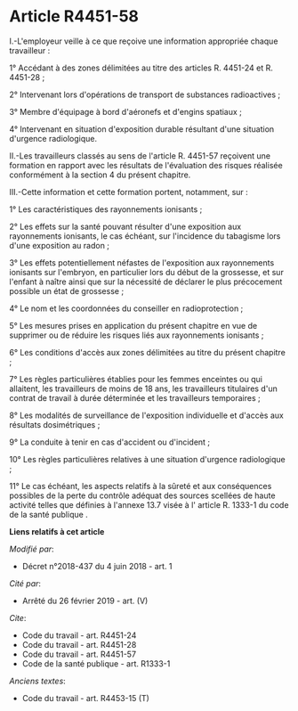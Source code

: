 # Article R4451-58

I.-L'employeur veille à ce que reçoive une information appropriée chaque travailleur : 

1° Accédant à des zones délimitées au titre des articles R. 4451-24 et R. 4451-28 ; 

2° Intervenant lors d'opérations de transport de substances radioactives ; 

3° Membre d'équipage à bord d'aéronefs et d'engins spatiaux ; 

4° Intervenant en situation d'exposition durable résultant d'une situation d'urgence radiologique. 

II.-Les travailleurs classés au sens de l'article R. 4451-57 reçoivent une formation en rapport avec les résultats de
l'évaluation des risques réalisée conformément à la section 4 du présent chapitre. 

III.-Cette information et cette formation portent, notamment, sur : 

1° Les caractéristiques des rayonnements ionisants ; 

2° Les effets sur la santé pouvant résulter d'une exposition aux rayonnements ionisants, le cas échéant, sur l'incidence du
tabagisme lors d'une exposition au radon ; 

3° Les effets potentiellement néfastes de l'exposition aux rayonnements ionisants sur l'embryon, en particulier lors du début
de la grossesse, et sur l'enfant à naître ainsi que sur la nécessité de déclarer le plus précocement possible un état de
grossesse ; 

4° Le nom et les coordonnées du conseiller en radioprotection ; 

5° Les mesures prises en application du présent chapitre en vue de supprimer ou de réduire les risques liés aux rayonnements
ionisants ; 

6° Les conditions d'accès aux zones délimitées au titre du présent chapitre ; 

7° Les règles particulières établies pour les femmes enceintes ou qui allaitent, les travailleurs de moins de 18 ans, les
travailleurs titulaires d'un contrat de travail à durée déterminée et les travailleurs temporaires ; 

8° Les modalités de surveillance de l'exposition individuelle et d'accès aux résultats dosimétriques ; 

9° La conduite à tenir en cas d'accident ou d'incident ; 

10° Les règles particulières relatives à une situation d'urgence radiologique ; 

11° Le cas échéant, les aspects relatifs à la sûreté et aux conséquences possibles de la perte du contrôle adéquat des
sources scellées de haute activité telles que définies à l'annexe 13.7 visée à l' article R. 1333-1 du code de la santé
publique .

**Liens relatifs à cet article**

_Modifié par_:

  - Décret n°2018-437 du 4 juin 2018 - art. 1

_Cité par_:

  - Arrêté du 26 février 2019 - art. (V)

_Cite_:

  - Code du travail - art. R4451-24
  - Code du travail - art. R4451-28
  - Code du travail - art. R4451-57
  - Code de la santé publique - art. R1333-1

_Anciens textes_:

  - Code du travail - art. R4453-15 (T)
